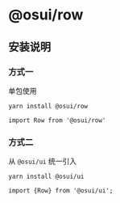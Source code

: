 # @osui/row

## 安装说明

### 方式一

单包使用

```
yarn install @osui/row
```

```
import Row from '@osui/row'
```

### 方式二

从 `@osui/ui` 统一引入

```
yarn install @osui/ui
```

```
import {Row} from '@osui/ui';
```



